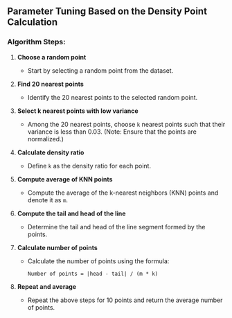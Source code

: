 ## Parameter Tuning Based on the Density Point Calculation

### Algorithm Steps:

1. **Choose a random point**
   - Start by selecting a random point from the dataset.

2. **Find 20 nearest points**
   - Identify the 20 nearest points to the selected random point.

3. **Select k nearest points with low variance**
   - Among the 20 nearest points, choose `k` nearest points such that their variance is less than 0.03. (Note: Ensure that the points are normalized.)

4. **Calculate density ratio**
   - Define `k` as the density ratio for each point.

5. **Compute average of KNN points**
   - Compute the average of the k-nearest neighbors (KNN) points and denote it as `m`.

6. **Compute the tail and head of the line**
   - Determine the tail and head of the line segment formed by the points.

7. **Calculate number of points**
   - Calculate the number of points using the formula:
     ```
     Number of points = |head - tail| / (m * k)
     ```

8. **Repeat and average**
   - Repeat the above steps for 10 points and return the average number of points.
